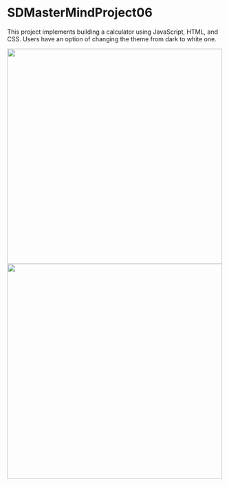 # SDMasterMindProject06 

This project implements building a calculator using JavaScript, HTML, and CSS. Users have an option of changing the theme from dark to white one. 

<p float="left">
  <img src="Screenshot 2023-02-11 at 22 04 59" src="https://user-images.githubusercontent.com/81815115/218282409-3b5b0f97-ba5c-4952-b2ac-1947cd97085b.png" width="500" />
  <img src="Screenshot 2023-02-11 at 22 05 19" src="https://user-images.githubusercontent.com/81815115/218282410-ec13e6fc-3746-403c-a691-4ce9b174fab5.png" width="500" /> 
</p>



